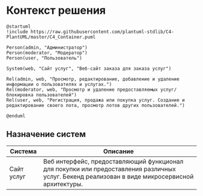 # Контекст решения

```plantuml
@startuml
!include https://raw.githubusercontent.com/plantuml-stdlib/C4-PlantUML/master/C4_Container.puml

Person(admin, "Администратор")
Person(moderator, "Модератор")
Person(user, "Пользователь")

System(web, "Сайт услуг", "Веб-сайт заказа для заказа услуг")

Rel(admin, web, "Просмотр, редактирование, добавление и удаление информации о пользователях и услугах.")
Rel(moderator, web, "Просмотр и удаление предоставляемых услуг/ блокировка пользователей")
Rel(user, web, "Регистрация, продажа или покупка услуг. Создание и редактирование своего лота, просмотр лотов других пользователей.")

@enduml
```

## Назначение систем

|Система|Описание|
|-------|--------|
| Сайт услуг | Веб интерфейс, предоставляющий функционал для покупки или предоставления различных услуг. Бекенд реализован в виде микросервисной архитектуры.